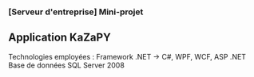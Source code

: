 ### [Serveur d'entreprise] Mini-projet ###

## Application KaZaPY

Technologies employées :
	Framework .NET -> C#, WPF, WCF, ASP .NET
	Base de données SQL Server 2008